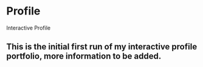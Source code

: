 # Profile
Interactive Profile 
## This is the initial first run of my interactive profile portfolio, more information to be added.
